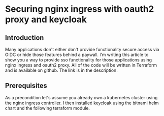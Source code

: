 # Securing nginx ingress with oauth2 proxy and keycloak

## Introduction

Many applications don't either don't provide functionality secure access
via OIDC or hide those features behind a paywall. I'm writing this article to show you a way to provide sso functionality
for those applications using nginx ingress and oauth2 proxy. All of the code will be written in Terraform and is available on github. The link is in the description.

## Prerequisites

As a precondition let's assume you already own a kubernetes cluster using the nginx ingress controller. I then installed keycloak using the bitnami helm chart and the following terraform module.
